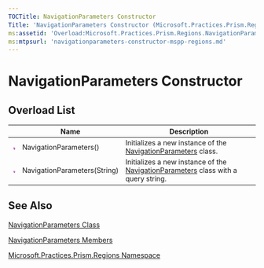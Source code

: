 ```yaml
---
TOCTitle: NavigationParameters Constructor
Title: 'NavigationParameters Constructor (Microsoft.Practices.Prism.Regions)'
ms:assetid: 'Overload:Microsoft.Practices.Prism.Regions.NavigationParameters.\#ctor'
ms:mtpsurl: 'navigationparameters-constructor-mspp-regions.md'
---
```


# NavigationParameters Constructor

## Overload List
    
<table>

<thead>
<tr class="header">
<th> </th>
<th>Name</th>
<th>Description</th>
</tr>
</thead>
<tbody>
<tr class="odd">
<td><img src="images/public-method.gif" title="Public method" /></td>
<td>NavigationParameters()</td>
<td><div class="summary">
Initializes a new instance of the <a href="https://msdn.microsoft.com/library/microsoft.practices.prism.regions.navigationparameters">NavigationParameters</a> class.
</div></td>
</tr>
<tr class="even">
<td><img src="images/public-method.gif" title="Public method" /></td>
<td>NavigationParameters(String)</td>
<td><div class="summary">
Initializes a new instance of the <a href="https://msdn.microsoft.com/library/microsoft.practices.prism.regions.navigationparameters">NavigationParameters</a> class with a query string.
</div></td>
</tr>
</tbody>
</table>

## See Also

[NavigationParameters Class](navigationparameters-class-mspp-regions.md)

[NavigationParameters Members](navigationparameters-members-mspp-regions.md)

[Microsoft.Practices.Prism.Regions Namespace](mspp-regions-namespace.md)